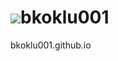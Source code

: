 # ![](https://user-images.githubusercontent.com/52800665/61753225-90e53080-ad7c-11e9-8c62-728b90e99fb2.png)bkoklu001
bkoklu001.github.io
